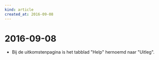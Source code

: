 ```yaml
---
kind: article
created_at: 2016-09-08
---
```


# 2016-09-08

* Bij de uitkomstenpagina is het tabblad "Help" hernoemd naar "Uitleg".

